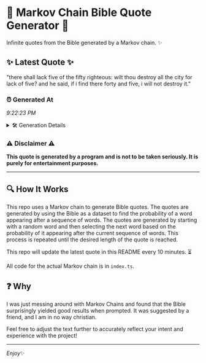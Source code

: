 # 📖 Markov Chain Bible Quote Generator 📖

Infinite quotes from the Bible generated by a Markov chain. ✨

## ✨ Latest Quote ✨
"there shall lack five of the fifty righteous: wilt thou destroy all the city for lack of five? and he said, if i find there forty and five, i will not destroy it."

### ⏰ Generated At
*9:22:23 PM*

<details>
    <summary>🛠️ Generation Details</summary>
    <p>
        <strong>🌱 Seed:</strong> there<br>
        <strong>🔄 Iterations:</strong> 32<br>
        <strong>📜 Context History:</strong><br>[ there ]: shall<br>[ there, shall ]: lack<br>[ there, shall, lack ]: five<br>[ there, shall, lack, five ]: of<br>[ there, shall, lack, five, of ]: the<br>[ there, shall, lack, five, of, the ]: fifty<br>[ shall, lack, five, of, the, fifty ]: righteous:<br>[ lack, five, of, the, fifty, righteous: ]: wilt<br>[ five, of, the, fifty, righteous:, wilt ]: thou<br>[ of, the, fifty, righteous:, wilt, thou ]: destroy<br>[ the, fifty, righteous:, wilt, thou, destroy ]: all<br>[ fifty, righteous:, wilt, thou, destroy, all ]: the<br>[ righteous:, wilt, thou, destroy, all, the ]: city<br>[ wilt, thou, destroy, all, the, city ]: for<br>[ thou, destroy, all, the, city, for ]: lack<br>[ destroy, all, the, city, for, lack ]: of<br>[ all, the, city, for, lack, of ]: five?<br>[ the, city, for, lack, of, five? ]: and<br>[ city, for, lack, of, five?, and ]: he<br>[ for, lack, of, five?, and, he ]: said,<br>[ lack, of, five?, and, he, said, ]: if<br>[ of, five?, and, he, said,, if ]: i<br>[ five?, and, he, said,, if, i ]: find<br>[ and, he, said,, if, i, find ]: there<br>[ he, said,, if, i, find, there ]: forty<br>[ said,, if, i, find, there, forty ]: and<br>[ if, i, find, there, forty, and ]: five,<br>[ i, find, there, forty, and, five, ]: i<br>[ find, there, forty, and, five,, i ]: will<br>[ there, forty, and, five,, i, will ]: not<br>[ forty, and, five,, i, will, not ]: destroy<br>[ and, five,, i, will, not, destroy ]: it.<br>
    </p>
</details>

### ⚠️ Disclaimer ⚠️
**This quote is generated by a program and is not to be taken seriously. It is purely for entertainment purposes.**

---

## 🔍 How It Works

This repo uses a Markov chain to generate Bible quotes. The quotes are generated by using the Bible as a dataset to find the probability of a word appearing after a sequence of words. The quotes are generated by starting with a random word and then selecting the next word based on the probability of it appearing after the current sequence of words. This process is repeated until the desired length of the quote is reached.

This repo will update the latest quote in this README every 10 minutes. ⏳

All code for the actual Markov chain is in `index.ts`.

## ❓ Why

I was just messing around with Markov Chains and found that the Bible surprisingly yielded good results when prompted. 
It was suggested by a friend, and I am in no way christian.

Feel free to adjust the text further to accurately reflect your intent and experience with the project!

---

*Enjoy*✨
